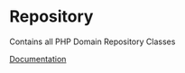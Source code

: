# Repository

Contains all PHP Domain Repository Classes

[Documentation](https://docs.typo3.org/m/typo3/reference-coreapi/11.5/en-us/ExtensionArchitecture/Extbase/Reference/Domain/Repository.html)